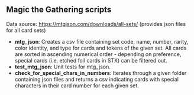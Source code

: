 ## Magic the Gathering scripts

Data source: https://mtgjson.com/downloads/all-sets/ (provides json files for all card sets)

- **mtg_json**: Creates a csv file containing set code, name, number, rarity, color identity, and type
for cards and tokens of the given set. 
All cards are sorted in ascending numerical order - depending on preference, special
cards (i.e. etched foil cards in STX) can be filtered out.
- **test_mtg_json**: Unit tests for mtg_json.
- **check_for_special_chars_in_numbers**: Iterates through a given folder containing json files and returns
a csv indicating cards with special characters in their card number for each given set.
